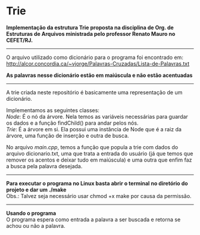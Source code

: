 # Trie
**Implementação da estrutura Trie proposta na disciplina de Org. de Estruturas de Arquivos ministrada pelo professor Renato Mauro no CEFET/RJ.**

<hr>

O arquivo utilizado como dicionário para o programa foi encontrado em: http://alcor.concordia.ca/~vjorge/Palavras-Cruzadas/Lista-de-Palavras.txt

**As palavras nesse dicionário estão em maiúscula e não estão acentuadas**

<hr>
A trie criada neste repositório é basicamente uma representação de um dicionário. 

Implementamos as seguintes classes:
<br>*Node*: É o nó da árvore. Nela temos as variáveis necessárias para guardar os dados e a função findChild() para andar pelos nós.
<br>*Trie*: É a árvore em si. Ela possui uma instância de Node que é a raiz da árvore, uma função de inserção e outra de busca.

No arquivo *main.cpp*, temos a função que popula a trie com dados do arquivo dicionario.txt, uma que trata a entrada do usuário (já que temos que remover os acentos e deixar tudo em maiúscula) e uma outra que enfim faz a busca pela palavra desejada.
<hr>

**Para executar o programa no Linux basta abrir o terminal no diretório do projeto e dar um ./make**
<br>Obs.: Talvez seja necessário usar chmod +x make por causa da permissão.
<hr>

**Usando o programa**
<br>O programa espera como entrada a palavra a ser buscada e retorna se achou ou não a palavra.
